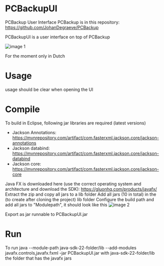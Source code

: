 # PCBackupUI
PCBackup User Interface
PCBackup is in this repository: https://github.com/JohanDegraeve/PCBackup

PCBackupUI is a user interface on top of PCBackup

![image 1](https://github.com/JohanDegraeve/PCBackupUI/assets/13840461/43d96245-6a88-4b42-b9af-f2854b7a0744)

For the moment only in Dutch

# Usage

usage should be clear when opening the UI

# Compile

To build in Eclipse, following jar libraries are required (latest versions)
- Jackson Annotations: https://mvnrepository.com/artifact/com.fasterxml.jackson.core/jackson-annotations
- Jackson databind: https://mvnrepository.com/artifact/com.fasterxml.jackson.core/jackson-databind
- Jackson core: https://mvnrepository.com/artifact/com.fasterxml.jackson.core/jackson-core

Java FX is downloaded here (use the correct operating system and architecture and download the SDK): https://gluonhq.com/products/javafx/
Extract the zip and copy all jars to a lib folder
Add all jars (10 in total) in the (to create after cloning the project) lib folder
Configure the build path and add all jars to "Modulepath", it should look like this
![image 2](https://github.com/JohanDegraeve/PCBackupUI/assets/13840461/d7d5e15d-ff7a-47b9-9783-b39bb1094741)

Export as jar runnable to PCBackupUI.jar

# Run
To run
java --module-path java-sdk-22-folder/lib --add-modules javafx.controls,javafx.fxml -jar PCBackupUI.jar
with java-sdk-22-folder/lib the folder that has the javafx jars 


